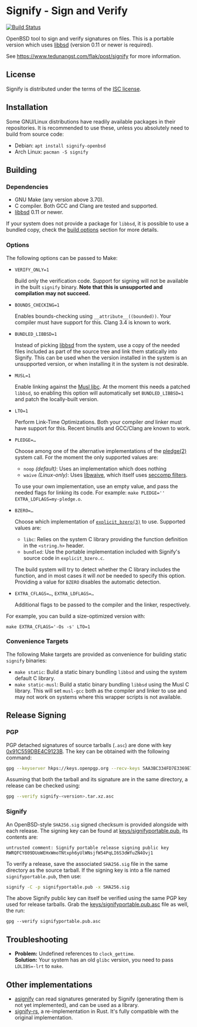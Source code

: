 # Signify - Sign and Verify

[![Build Status](https://img.shields.io/endpoint.svg?url=https%3A%2F%2Factions-badge.atrox.dev%2Faperezdc%2Fsignify%2Fbadge&style=flat)](https://actions-badge.atrox.dev/aperezdc/signify/goto)

OpenBSD tool to sign and verify signatures on files. This is a portable
version which uses [libbsd](http://libbsd.freedesktop.org/wiki/) (version
0.11 or newer is required).

See https://www.tedunangst.com/flak/post/signify for more information.

## License

Signify is distributed under the terms of the [ISC
license](https://opensource.org/licenses/isc-license.txt).


## Installation

Some GNU/Linux distributions have readily available packages in their
repositories. It is recommended to use these, unless you absolutely need to
build from source code:

-   Debian: `apt install signify-openbsd`
-   Arch Linux: `pacman -S signify`


## Building

### Dependencies

* GNU Make (any version above 3.70).
* C compiler. Both GCC and Clang are tested and supported.
* [libbsd](http://libbsd.freedesktop.org/wiki/) 0.11 or newer.

If your system does not provide a package for `libbsd`, it is possible to use
a bundled copy, check the [build options](#options) section for more details.


### Options

The following options can be passed to Make:

* `VERIFY_ONLY=1`

    Build only the verification code. Support for signing will not
    be available in the built `signify` binary. **Note that this is
    unsupported and compilation may not succeed.**

* `BOUNDS_CHECKING=1`

    Enables bounds-checking using `__attribute__((bounded))`. Your
    compiler must have support for this. Clang 3.4 is known to work.

* `BUNDLED_LIBBSD=1`

    Instead of picking [libbsd](http://libbsd.freedesktop.org/wiki/) from the
    system, use a copy of the needed files included as part of the source tree
    and link them statically into Signify. This can be used when the version
    installed in the system is an unsupported version, or when installing it
    in the system is not desirable.

* `MUSL=1`

    Enable linking against the [Musl libc](http://www.musl-libc.org/). At the
    moment this needs a patched `libbsd`, so enabling this option will
    automatically set `BUNDLED_LIBBSD=1` and patch the locally-built version.

* `LTO=1`

    Perform Link-Time Optimizations. Both your compiler *and* linker
    must have support for this. Recent binutils and GCC/Clang are
    known to work.

* `PLEDGE=…`

    Choose among one of the alternative implementations of the
    [pledge(2)](https://man.openbsd.org/pledge.2)
    system call. For the moment the only supported values are:

    - `noop` *(default)*: Uses an implementation which does nothing
    - `waive` *(Linux-only)*: Uses
      [libwaive](https://github.com/dimkr/libwaive), which itself uses
      [seccomp filters](https://en.wikipedia.org/wiki/Seccomp).

    To use your own implementation, use an empty value, and pass
    the needed flags for linking its code. For example:
    `make PLEDGE='' EXTRA_LDFLAGS=my-pledge.o`.

* `BZERO=…`

    Choose which implementation of
    [`explicit_bzero(3)`](https://man.openbsd.org/bzero.3)
    to use. Supported values are:

    - `libc`: Relies on the system C library providing the function definition
      in the `<string.h>` header.
    - `bundled`: Use the portable implementation included with Signify's source
      code in `explicit_bzero.c`.

    The build system will try to detect whether the C library includes the
    function, and in most cases it will *not* be needed to specify this option.
    Providing a value for `BZERO` disables the automatic detection.

* `EXTRA_CFLAGS=…`, `EXTRA_LDFLAGS=…`

    Additional flags to be passed to the compiler and the linker,
    respectively.

For example, you can build a size-optimized version with:

    make EXTRA_CFLAGS='-Os -s' LTO=1


### Convenience Targets

The following Make targets are provided as convenience for building static
`signify` binaries:

* `make static`: Build a static binary bundling `libbsd` and using the system
  default C library.
* `make static-musl`: Build a static binary bundling `libbsd` using the Musl
  C library. This will set `musl-gcc` both as the compiler and linker to use
  and may not work on systems where this wrapper scripts is not available.


## Release Signing

### PGP

PGP detached signatures of source tarballs (`.asc`) are done with key
[0x91C559DBE4C9123B](https://keys.openpgp.org/search?q=5AA3BC334FD7E3369E7C77B291C559DBE4C9123B).
The key can be obtained with the following command:

```sh
gpg --keyserver hkps://keys.openpgp.org --recv-keys 5AA3BC334FD7E3369E7C77B291C559DBE4C9123B
```

Assuming that both the tarball and its signature are in the same directory,
a release can be checked using:

```sh
gpg --verify signify-<version>.tar.xz.asc
```

### Signify

An OpenBSD-style `SHA256.sig` signed checksum is provided alongside with each
release. The signing key can be found at
[keys/signifyportable.pub](keys/signifyportable.pub), its contents are:

```
untrusted comment: Signify portable release signing public key
RWRQFCY809DUoWEHxWmoTNtxph6yUlWNsjfW54PqLI6S3dWfuZN4Ovj1
```

To verify a release, save the associated `SHA256.sig` file in the same
directory as the source tarball. If the signing key is into a file named
`signifyportable.pub`, then use:

```sh
signify -C -p signifyportable.pub -x SHA256.sig
```

The above Signify public key can itself be verified using the same PGP key
used for release tarballs. Grab the [keys/signifyportable.pub.asc](keys/signifyportable.pub.asc)
file as well, the run:

```
gpg --verify signifyportable.pub.asc
```


## Troubleshooting

* **Problem:** Undefined references to `clock_gettime`. <br>
  **Solution:** Your system has an old `glibc` version, you need to pass
  `LDLIBS=-lrt` to `make`.


## Other implementations

* [asignify](https://github.com/vstakhov/asignify) can read signatures
  generated by Signify (generating them is not yet implemented), and can be
  used as a library.
* [signify-rs](https://github.com/badboy/signify-rs), a re-implementation in Rust. It's fully compatible with the original implementation.
